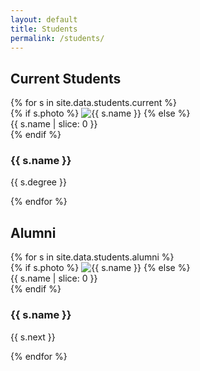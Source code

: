 ```yaml
---
layout: default
title: Students
permalink: /students/
---
```


<section class="card">
  <h2>Current Students</h2>
  <div class="student-grid">
    {% for s in site.data.students.current %}
      <div class="student-card">
        {% if s.photo %}
          <img src="{{ s.photo | relative_url }}" alt="{{ s.name }}">
        {% else %}
          <div class="student-photo-placeholder">{{ s.name | slice: 0 }}</div>
        {% endif %}
        <h3>{{ s.name }}</h3>
        <p>{{ s.degree }}</p>
      </div>
    {% endfor %}
  </div>
</section>

<section class="card">
  <h2>Alumni</h2>
  <div class="student-grid">
    {% for s in site.data.students.alumni %}
      <div class="student-card">
        {% if s.photo %}
          <img src="{{ s.photo | relative_url }}" alt="{{ s.name }}">
        {% else %}
          <div class="student-photo-placeholder">{{ s.name | slice: 0 }}</div>
        {% endif %}
        <h3>{{ s.name }}</h3>
        <p>{{ s.next }}</p>
      </div>
    {% endfor %}
  </div>
</section>


